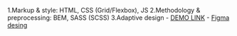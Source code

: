 1.Markup & style: HTML, CSS (Grid/Flexbox), JS
2.Methodology & preprocessing: BEM, SASS (SCSS)
3.Adaptive design
    - [DEMO LINK](https://vladislav-tsymbalist.github.io/Kikstarter-landing/)
    - [Figma desing](https://www.figma.com/file/Ujp7bCFuvuJlkn8TSbQPSZ/Kickstarter_FE-students?type=design&node-id=19655-32&mode=design)
